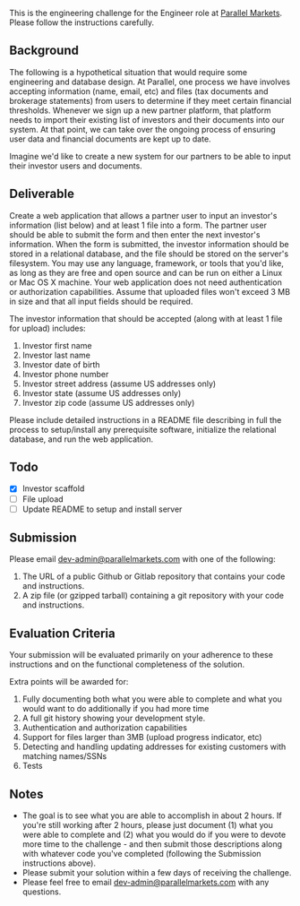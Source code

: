 This is the engineering challenge for the Engineer role at [Parallel Markets](https://parallelmarkets.com).  Please follow the instructions carefully.

## Background
The following is a hypothetical situation that would require some engineering and database design.  At Parallel, one process we have involves accepting information (name, email, etc) and files (tax documents and brokerage statements) from users to determine if they meet certain financial thresholds.  Whenever we sign up a new partner platform, that platform needs to import their existing list of investors and their documents into our system.  At that point, we can take over the ongoing process of ensuring user data and financial documents are kept up to date.

Imagine we'd like to create a new system for our partners to be able to input their investor users and documents. 

## Deliverable
Create a web application that allows a partner user to input an investor's information (list below) and at least 1 file into a form.  The partner user should be able to submit the form and then enter the next investor's information.  When the form is submitted, the investor information should be stored in a relational database, and the file should be stored on the server's filesystem.  You may use any language, framework, or tools that you'd like, as long as they are free and open source and can be run on either a Linux or Mac OS X machine.  Your web application does not need authentication or authorization capabilities.  Assume that uploaded files won't exceed 3 MB in size and that all input fields should be required.

The investor information that should be accepted (along with at least 1 file for upload) includes:

1. Investor first name
1. Investor last name
1. Investor date of birth
1. Investor phone number
1. Investor street address (assume US addresses only)
1. Investor state (assume US addresses only)
1. Investor zip code  (assume US addresses only)

Please include detailed instructions in a README file describing in full the process to setup/install any prerequisite software, initialize the relational database, and run the web application.

## Todo

- [x] Investor scaffold
- [ ] File upload
- [ ] Update README to setup and install server

## Submission
Please email [dev-admin@parallelmarkets.com](mailto:dev-admin@parallelmarkets.com) with one of the following:
1. The URL of a public Github or Gitlab repository that contains your code and instructions.
1. A zip file (or gzipped tarball) containing a git repository with your code and instructions.

## Evaluation Criteria
Your submission will be evaluated primarily on your adherence to these instructions and on the functional completeness of the solution.

Extra points will be awarded for:
1. Fully documenting both what you were able to complete and what you would want to do additionally if you had more time
1. A full git history showing your development style.
1. Authentication and authorization capabilities
1. Support for files larger than 3MB (upload progress indicator, etc)
1. Detecting and handling updating addresses for existing customers with matching names/SSNs
1. Tests

## Notes
* The goal is to see what you are able to accomplish in about 2 hours.  If you're still working after 2 hours, please just document (1) what you were able to complete and (2) what you would do if you were to devote more time to the challenge - and then submit those descriptions along with whatever code you've completed (following the Submission instructions above).
* Please submit your solution within a few days of receiving the challenge.
* Please feel free to email [dev-admin@parallelmarkets.com](mailto:dev-admin@parallelmarkets.com) with any questions.